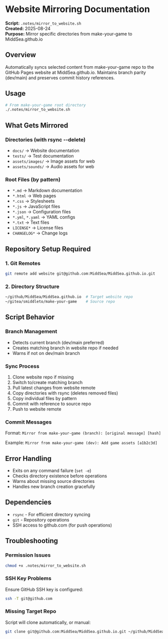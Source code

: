 <!-- markdownlint-disable line-length -->
# Website Mirroring Documentation

**Script:** `.notes/mirror_to_website.sh`  
**Created:** 2025-08-24  
**Purpose:** Mirror specific directories from make-your-game to MiddSea.github.io

## Overview

Automatically syncs selected content from make-your-game repo to the GitHub Pages website at MiddSea.github.io. Maintains branch parity (dev/main) and preserves commit history references.

## Usage

```bash
# From make-your-game root directory
./.notes/mirror_to_website.sh
```

## What Gets Mirrored

### Directories (with rsync --delete)

- `docs/` → Website documentation
- `tests/` → Test documentation  
- `assets/images/` → Image assets for web
- `assets/sounds/` → Audio assets for web

### Root Files (by pattern)

- `*.md` → Markdown documentation
- `*.html` → Web pages
- `*.css` → Stylesheets
- `*.js` → JavaScript files
- `*.json` → Configuration files
- `*.yml`, `*.yaml` → YAML configs
- `*.txt` → Text files
- `LICENSE*` → License files
- `CHANGELOG*` → Change logs

## Repository Setup Required

### 1. Git Remotes

```bash
git remote add website git@github.com:MiddSea/MiddSea.github.io.git
```

### 2. Directory Structure

```bash
~/github/MiddSea/MiddSea.github.io  # Target website repo
~/gitea/smiddleto/make-your-game    # Source repo
```

## Script Behavior

### Branch Management

- Detects current branch (dev/main preferred)
- Creates matching branch in website repo if needed
- Warns if not on dev/main branch

### Sync Process

1. Clone website repo if missing
2. Switch to/create matching branch
3. Pull latest changes from website remote
4. Copy directories with rsync (deletes removed files)
5. Copy individual files by pattern
6. Commit with reference to source repo
7. Push to website remote

### Commit Messages

Format: `Mirror from make-your-game (branch): [original message] [hash]`

Example: `Mirror from make-your-game (dev): Add game assets [a1b2c3d]`

## Error Handling

- Exits on any command failure (`set -e`)
- Checks directory existence before operations
- Warns about missing source directories
- Handles new branch creation gracefully

## Dependencies

- `rsync` - For efficient directory syncing
- `git` - Repository operations
- SSH access to github.com (for push operations)

## Troubleshooting

### Permission Issues

```bash
chmod +x .notes/mirror_to_website.sh
```

### SSH Key Problems

Ensure GitHub SSH key is configured:

```bash
ssh -T git@github.com
```

### Missing Target Repo

Script will clone automatically, or manual:

```bash
git clone git@github.com:MiddSea/MiddSea.github.io.git ~/github/MiddSea/MiddSea.github.io
```
